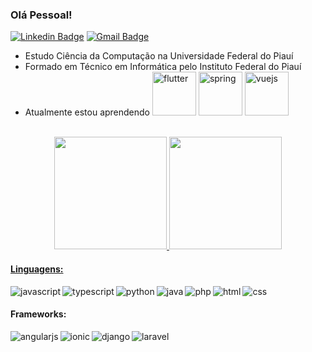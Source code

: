 ### Olá Pessoal!
[![Linkedin Badge](https://img.shields.io/badge/-LinkedIn-0e76a8?style=flat-square&logo=Linkedin&logoColor=white)](https://www.linkedin.com/in/rubem-eslley-528651248/)
[![Gmail Badge](https://img.shields.io/badge/-Email-0e76a8?style=flat-square&logo=Gmail&logoColor=white)](mailto:rubemeslley@gmail.com)

- Estudo Ciência da Computação na Universidade Federal do Piauí
- Formado em Técnico em Informática pelo Instituto Federal do Piauí
- Atualmente estou aprendendo <img width="70" alt="flutter" src="https://img.shields.io/badge/Flutter-02569B?style=for-the-badge&logo=flutter&logoColor=white"/></a>
<img width="70" alt="spring" src="https://img.shields.io/badge/Spring-6DB33F?style=for-the-badge&logo=spring&logoColor=white"/></a> 
<img width="70" alt="vuejs" src="https://img.shields.io/badge/Vue.js-35495E?style=for-the-badge&logo=vue.js&logoColor=4FC08D"/></a>

<br>
<div align="center">
  <a href="https://github.com/eslley">
  <img height="180em" src="https://github-readme-stats.vercel.app/api?username=eslley&theme=dark"/>
  <img height="180em" src="https://github-readme-stats.vercel.app/api/top-langs/?username=eslley&layout=compact&theme=dark"/>
</div>

#### Linguagens:
<img align="left" alt="javascript" src="https://img.shields.io/badge/JavaScript-F7DF1E?style=for-the-badge&logo=javascript&logoColor=black"/></a>

<img align="left" alt="typescript" src="https://img.shields.io/badge/TypeScript-007ACC?style=for-the-badge&logo=typescript&logoColor=white"/></a>

<img align="left" alt="python" src="https://img.shields.io/badge/Python-3776AB?style=for-the-badge&logo=python&logoColor=white"/></a>

<img align="left" alt="java" src="https://img.shields.io/badge/Java-ED8B00?style=for-the-badge&logo=java&logoColor=white"/></a>

<img align="left" alt="php" src="https://img.shields.io/badge/PHP-777BB4?style=for-the-badge&logo=php&logoColor=white"/></a>

<img align="left" alt="html" src="https://img.shields.io/badge/HTML5-E34F26?style=for-the-badge&logo=html5&logoColor=white"/></a>

<img align="left" alt="css" src="https://img.shields.io/badge/CSS3-1572B6?style=for-the-badge&logo=css3&logoColor=white"/></a>
<br/>

#### Frameworks:
<img align="left" alt="angularjs" src="https://img.shields.io/badge/AngularJS-E23237?style=for-the-badge&logo=angularjs&logoColor=white"/></a>

<img align="left" alt="ionic" src="https://img.shields.io/badge/Ionic-3880FF?style=for-the-badge&logo=ionic&logoColor=white"/></a>

<img align="left" alt="django" src="https://img.shields.io/badge/Django-092E20?style=for-the-badge&logo=django&logoColor=white"/></a>

<img align="left" alt="laravel" src="https://img.shields.io/badge/Laravel-FF2D20?style=for-the-badge&logo=laravel&logoColor=white"/></a>

